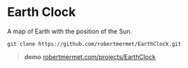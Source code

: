 # Earth Clock

A map of Earth with the position of the Sun.

    git clone https://github.com/robertmermet/EarthClock.git

>**demo** [robertmermet.com/projects/EarthClock](http://robertmermet.com/projects/EarthClock)